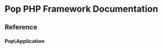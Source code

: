 Pop PHP Framework Documentation
===============================

Reference
---------

### Pop\Application
